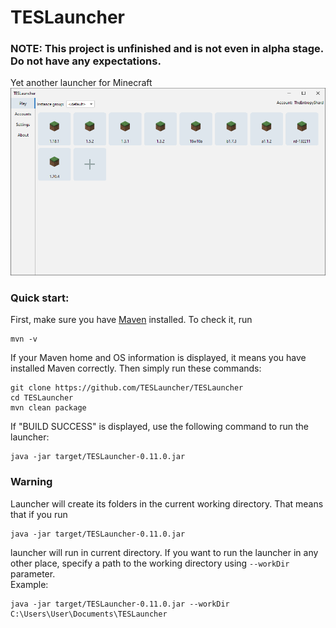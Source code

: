 # TESLauncher

### NOTE: This project is unfinished and is not even in alpha stage. Do not have any expectations.

Yet another launcher for Minecraft 
![images/Screenshot.png](images/Screenshot.png)

### Quick start:
First, make sure you have [Maven](https://maven.apache.org/) installed. To check it, run
```shell
mvn -v
```
If your Maven home and OS information is displayed, it means you have installed Maven correctly. Then simply run these commands:
```shell
git clone https://github.com/TESLauncher/TESLauncher
cd TESLauncher
mvn clean package
```
If "BUILD SUCCESS" is displayed, use the following command to run the launcher:
```shell
java -jar target/TESLauncher-0.11.0.jar
```

### Warning
Launcher will create its folders in the current working directory. That means that if you run <br>
```shell
java -jar target/TESLauncher-0.11.0.jar
```
launcher will run in current directory. If you want to run the launcher in any other place, specify a path to the working directory using `--workDir` parameter. <br>
Example:
```shell
java -jar target/TESLauncher-0.11.0.jar --workDir C:\Users\User\Documents\TESLauncher
```